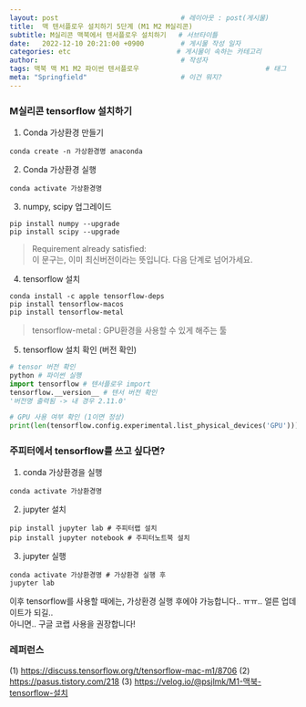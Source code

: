 ```yaml
---
layout: post                              # 레이아웃 : post(게시물)
title:  맥 텐서플로우 설치하기 5단계 (M1 M2 M실리콘)                           # 게시물의 제목
subtitle: M실리콘 맥북에서 텐서플로우 설치하기   # 서브타이틀
date:   2022-12-10 20:21:00 +0900         # 게시물 작성 일자
categories: etc                          # 게시물이 속하는 카테고리
author:                                   # 작성자
tags: 맥북 맥 M1 M2 파이썬 텐서플로우                               # 태그
meta: "Springfield"                       # 이건 뭐지?
---
```

<!--postNo: 20221210_002-->

### M실리콘 tensorflow 설치하기

1. Conda 가상환경 만들기
```Terminal
conda create -n 가상환경명 anaconda
```

2. Conda 가상환경 실행
```Terminal 
conda activate 가상환경명
```

3. numpy, scipy 업그레이드
```Terminal
pip install numpy --upgrade
pip install scipy --upgrade
```
> Requirement already satisfied:  
> 이 문구는, 이미 최신버전이라는 뜻입니다. 다음 단계로 넘어가세요.

4. tensorflow 설치
```Terminal
conda install -c apple tensorflow-deps
pip install tensorflow-macos
pip install tensorflow-metal
```
> tensorflow-metal : GPU환경을 사용할 수 있게 해주는 툴

5. tensorflow 설치 확인 (버전 확인)
```python
# tensor 버전 확인
python # 파이썬 실행
import tensorflow # 텐서플로우 import
tensorflow.__version__ # 텐서 버전 확인
'버전명 출력됨 -> 내 경우 2.11.0'

# GPU 사용 여부 확인 (1이면 정상)
print(len(tensorflow.config.experimental.list_physical_devices('GPU')))
```

### 주피터에서 tensorflow를 쓰고 싶다면?
1. conda 가상환경을 실행
```Terminal 
conda activate 가상환경명
```

2. jupyter 설치
```Terminal 
pip install jupyter lab # 주피터랩 설치
pip install jupyter notebook # 주피터노트북 설치
```

3. jupyter 실행
```Terminal
conda activate 가상환경명 # 가상환경 실행 후 
jupyter lab
```

이후 tensorflow를 사용할 때에는, 가상환경 실행 후에야 가능합니다.. ㅠㅠ.. 얼른 업데이트가 되길..  
아니면.. 구글 코랩 사용을 권장합니다!  

### 레퍼런스
(1) https://discuss.tensorflow.org/t/tensorflow-mac-m1/8706
(2) https://pasus.tistory.com/218
(3) https://velog.io/@psjlmk/M1-맥북-tensorflow-설치